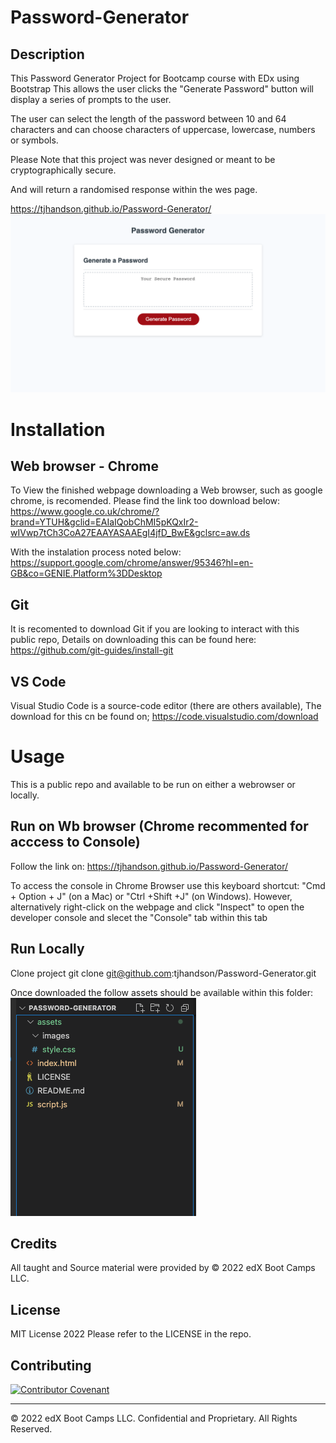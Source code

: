 # Password-Generator

## Description 
This Password Generator Project for Bootcamp course with EDx using Bootstrap
This allows the user clicks the "Generate Password" button will display a series of prompts to the user. 

The user can select the length of the password between 10 and 64 characters and can choose characters of uppercase, lowercase, numbers or symbols.

Please Note that this project was never designed or meant to be cryptographically secure.

And will return a randomised response within the wes page.


https://tjhandson.github.io/Password-Generator/
![alt text](./assets/images/password-generator-page.png)

# Installation

## Web browser - Chrome
To View the finished webpage downloading a Web browser, such as google chrome, is recomended. Please find the link too download below: https://www.google.co.uk/chrome/?brand=YTUH&gclid=EAIaIQobChMI5pKQxIr2-wIVwp7tCh3CoA27EAAYASAAEgI4jfD_BwE&gclsrc=aw.ds

With the instalation process noted below: https://support.google.com/chrome/answer/95346?hl=en-GB&co=GENIE.Platform%3DDesktop


## Git 
It is recomented to download Git if you are looking to interact with this public repo, Details on downloading this can be found here: https://github.com/git-guides/install-git

## VS Code
Visual Studio Code is a source-code editor (there are others available), The download for this cn be found on; https://code.visualstudio.com/download

# Usage 
This is a public repo and available to be run on either a webrowser or locally. 

## Run on Wb browser (Chrome recommented for acccess to Console)
Follow the link on: https://tjhandson.github.io/Password-Generator/

To access the console in Chrome Browser use this keyboard shortcut: "Cmd + Option + J" (on a Mac) or "Ctrl +Shift +J" (on Windows). 
However, alternatively right-click on the webpage and click "Inspect" to open the developer console and slecet the "Console" tab within this tab


## Run Locally 

Clone project
git clone git@github.com:tjhandson/Password-Generator.git

Once downloaded the follow assets should be available within this folder:
![alt text](./assets/images/password-generator-content.png)


## Credits

All taught and Source material were provided by © 2022 edX Boot Camps LLC.

## License

MIT License 2022 Please refer to the LICENSE in the repo.


## Contributing

[![Contributor Covenant](https://img.shields.io/badge/Contributor%20Covenant-2.1-4baaaa.svg)](code_of_conduct.md)



---

© 2022 edX Boot Camps LLC. Confidential and Proprietary. All Rights Reserved.